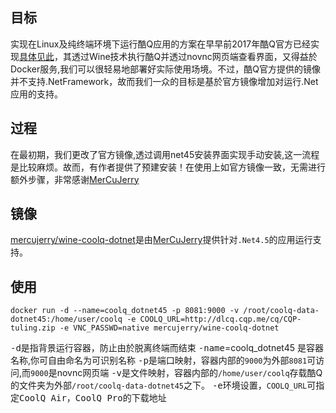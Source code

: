 ## 目标

实现在Linux及纯终端环境下运行酷Q应用的方案在早早前2017年酷Q官方已经实现[具体见此](https://cqp.cc/t/34558)，其透过Wine技术执行酷Q并透过novnc网页端查看界面，又得益於Docker服务,我们可以很轻易地部署好实际使用场境。不过，酷Q官方提供的镜像并不支持.NetFramework，故而我们一众的目标是基於官方镜像增加对运行.Net应用的支持。
  
## 过程

在最初期，我们更改了官方镜像,透过调用net45安装界面实现手动安装,这一流程是比较麻烦。故而，有作者提供了预建安装！在使用上如官方镜像一致，无需进行额外步骤，非常感谢[MerCuJerry](https://github.com/MerCuJerry)
  
## 镜像

[mercujerry/wine-coolq-dotnet](https://hub.docker.com/r/mercujerry/wine-coolq-dotnet)是由[MerCuJerry](https://github.com/MerCuJerry)提供针对``.Net4.5``的应用运行支持。

## 使用

``docker run -d --name=coolq_dotnet45 -p 8081:9000 -v /root/coolq-data-dotnet45:/home/user/coolq -e COOLQ_URL=http://dlcq.cqp.me/cq/CQP-tuling.zip -e VNC_PASSWD=native mercujerry/wine-coolq-dotnet``

<kbd>-d</kbd>是指背景运行容器，防止由於脱离终端而结束
<kbd>-name</kbd>=coolq_dotnet45 是容器名称,你可自由命名为可识别名称
<kbd>-p</kbd>是端口映射，容器内部的``9000``为外部``8081``可访问,而``9000``是novnc网页端
<kbd>-v</kbd>是文件映射，容器内部的``/home/user/coolq``存载酷Q的文件夹为外部``/root/coolq-data-dotnet45``之下。
<kbd>-e</kbd>环境设置，``COOLQ_URL``可指定<kbd>CoolQ Air</kbd>，<kbd>CoolQ Pro</kbd>的下载地址

